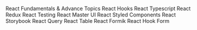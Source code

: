 React Fundamentals & Advance Topics
React Hooks
React Typescript
React Redux
React Testing
React Master UI
React Styled Components
React Storybook
React Query
React Table
React Formik
React Hook Form
